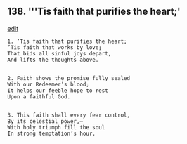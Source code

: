 
## 138.  '''Tis faith that purifies the heart;'
[edit](https://docs.google.com/document/d/1MlZiin4N8gSRIVLM05AyPKgoNqcPNtPp/edit?mode=html)



    1. ’Tis faith that purifies the heart;
    ’Tis faith that works by love;
    That bids all sinful joys depart,
    And lifts the thoughts above.


    2. Faith shows the promise fully sealed
    With our Redeemer’s blood;
    It helps our feeble hope to rest
    Upon a faithful God.


    3. This faith shall every fear control,
    By its celestial power,—
    With holy triumph fill the soul
    In strong temptation’s hour.
